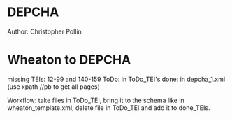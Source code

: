 # DEPCHA

Author: Christopher Pollin 


# Wheaton to DEPCHA

missing TEIs: 	12-99 and 140-159
ToDo: 			in ToDo_TEI's
done: 			in depcha_1.xml (use xpath //pb to get all pages)

Workflow: 		take files in ToDo_TEI, bring it to the schema like in wheaton_template.xml, delete file in ToDo_TEI and add it to done_TEIs.

